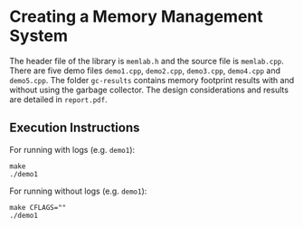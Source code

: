 # Creating a Memory Management System

The header file of the library is `memlab.h` and the source file is `memlab.cpp`. There are five demo files `demo1.cpp`, `demo2.cpp`, `demo3.cpp`, `demo4.cpp` and `demo5.cpp`. The folder `gc-results` contains memory footprint results with and without using the garbage collector. The design considerations and results are detailed in `report.pdf`.

## Execution Instructions
For running with logs (e.g. `demo1`):
```
make
./demo1
```

For running without logs (e.g. `demo1`):
```
make CFLAGS=""
./demo1
```